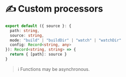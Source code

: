 # ✍️ Custom processors

```ts
export default ({ source }: {
  path: string,
  source: string,
  mode: "build" | "buildDir" | "watch" | "watchDir"
  config: Record<string, any>
}): Record<string, string> => {
  return { [path]: source }
}
```

> ℹ️  Functions may be asynchronous.